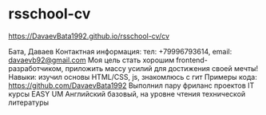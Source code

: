 # rsschool-cv 
 https://DavaevBata1992.github.io/rsschool-cv/cv

Бата, Даваев
Контактная информация: тел: +79996793614, email: davaevb92@gmail.com
Моя цель стать хорошим frontend-разработчиком, приложить массу усилий для достижения своей мечты!
Навыки: изучил основы HTML/CSS, js, знакомлюсь с гит
Примеры кода: https://github.com/DavaevBata1992
Выполнил пару фриланс проектов
IT курсы EASY UM
Английский базовый, на уровне чтения технической литературы

